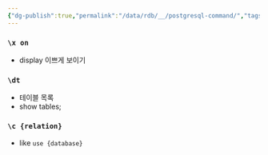 ```yaml
---
{"dg-publish":true,"permalink":"/data/rdb/__/postgresql-command/","tags":["rdb, postgre"],"created":"","updated":""}
---
```



### `\x on`
- display 이쁘게 보이기

### `\dt`
- 테이블 목록
- show tables;

### `\c {relation}`
- like `use {database}`
